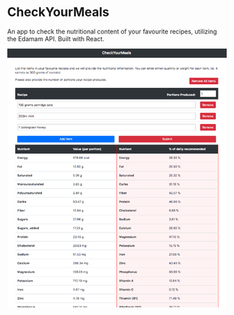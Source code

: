 # CheckYourMeals

An app to check the nutritional content of your favourite recipes, utilizing the Edamam API. Built with React.

![alt text](src/images/checkyourmeals_screenshot.png)
